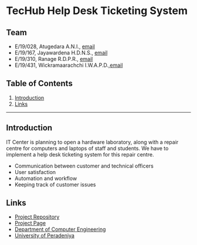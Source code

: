 # TecHub Help Desk Ticketing System

## Team
-  E/19/028, Atugedara A.N.I., [email](e19028@eng.pdn.ac.lk)
-  E/19/167, Jayawardena H.D.N.S., [email](e19167@eng.pdn.ac.lk)
-  E/19/310, Ranage R.D.P.R., [email](e19310@eng.pdn.ac.lk)
-  E/19/431, Wickramaarachchi I.W.A.P.D.,[email](e19431@eng.pdn.ac.lk)

## Table of Contents
1. [Introduction](#introduction)
2. [Links](#links)

---

## Introduction

  IT Center is planning to open a hardware laboratory, along with a repair centre for computers and laptops of staff and students. We have to implement a help desk ticketing system for this repair centre. 
- Communication between customer and technical officers
- User satisfaction
- Automation and workflow
- Keeping track of customer issues



## Links

- [Project Repository](https://github.com/cepdnaclk/e19-co227-TecHub-help-desk-ticketing-system)
- [Project Page](https://cepdnaclk.github.io/e19-co227-TecHub-help-desk-ticketing-system/)
- [Department of Computer Engineering](http://www.ce.pdn.ac.lk/)
- [University of Peradeniya](https://eng.pdn.ac.lk/)
